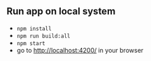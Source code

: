 ## Run app on local system
* `npm install`
* `npm run build:all`
* `npm start`
* go to [http://localhost:4200/]() in your browser
